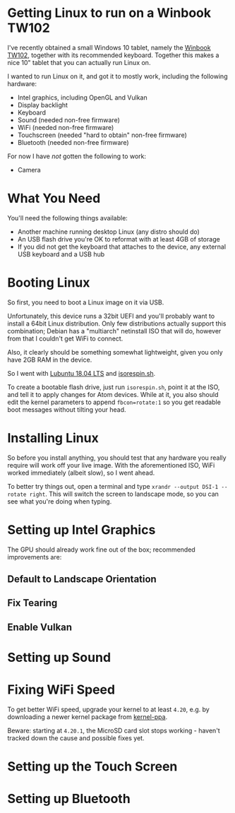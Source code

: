 # Getting Linux to run on a Winbook TW102

I've recently obtained a small Windows 10 tablet, namely the
[Winbook TW102](https://www.microcenter.com/product/496688/winbook-tw102-101-2-in-1-laptop-computer---black),
together with its recommended keyboard. Together this makes a nice 10"
tablet that you can actually run Linux on.

I wanted to run Linux on it, and got it to mostly work, including
the following hardware:

* Intel graphics, including OpenGL and Vulkan
* Display backlight
* Keyboard
* Sound (needed non-free firmware)
* WiFi (needed non-free firmware)
* Touchscreen (needed "hard to obtain" non-free firmware)
* Bluetooth (needed non-free firmware)

For now I have _not_ gotten the following to work:

* Camera

# What You Need

You'll need the following things available:

* Another machine running desktop Linux (any distro should do)
* An USB flash drive you're OK to reformat with at least 4GB of storage
* If you did not get the keyboard that attaches to the device, any
  external USB keyboard and a USB hub

# Booting Linux

So first, you need to boot a Linux image on it via USB.

Unfortunately, this device runs a 32bit UEFI and you'll probably want
to install a 64bit Linux distribution. Only few distributions actually
support this combination; Debian has a "multiarch" netinstall ISO that
will do, however from that I couldn't get WiFi to connect.

Also, it clearly should be something somewhat lightweight, given you
only have 2GB RAM in the device.

So I went with [Lubuntu 18.04 LTS](https://lubuntu.me/bionic-released/) and [isorespin.sh](https://github.com/kenorb-contrib/isorespin).

To create a bootable flash drive, just run `isorespin.sh`, point it at
the ISO, and tell it to apply changes for Atom devices. While at it,
you also should edit the kernel parameters to append `fbcon=rotate:1`
so you get readable boot messages without tilting your head.

# Installing Linux

So before you install anything, you should test that any hardware you
really require will work off your live image. With the aforementioned ISO,
WiFi worked immediately (albeit slow), so I went ahead.

To better try things out, open a terminal and type
`xrandr --output DSI-1 --rotate right`.
This will switch the screen to landscape mode, so you can see what you're
doing when typing.

# Setting up Intel Graphics

The GPU should already work fine out of the box; recommended improvements are:

## Default to Landscape Orientation

## Fix Tearing

## Enable Vulkan

# Setting up Sound

# Fixing WiFi Speed

To get better WiFi speed, upgrade your kernel to at least
`4.20`, e.g. by downloading a newer kernel package from
[kernel-ppa](https://kernel.ubuntu.com/~kernel-ppa/mainline/).

Beware: starting at `4.20.1`, the MicroSD card slot stops working -
haven't tracked down the cause and possible fixes yet.

# Setting up the Touch Screen

# Setting up Bluetooth
